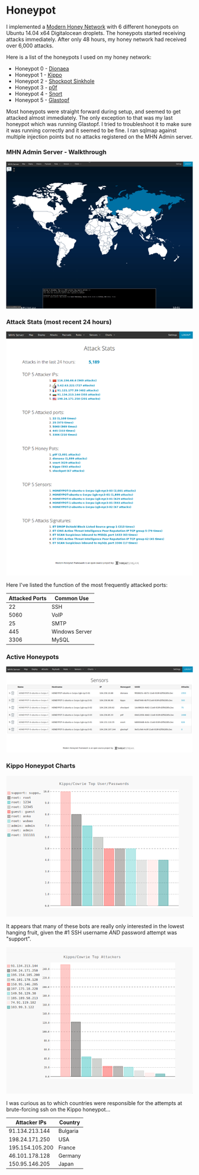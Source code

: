 # Honeypot

I implemented a [Modern Honey Network](https://github.com/threatstream/mhn) with 6 different honeypots on Ubuntu 14.04 x64 Digitalocean droplets. The honeypots started receiving attacks immediately. After only 48 hours, my honey network had received over 6,000 attacks.

Here is a list of the honeypots I used on my honey network:

+ Honeypot 0 - [Dionaea](https://www.edgis-security.org/single-post/dionaea-malware-honeypot)
+ Honeypot 1 - [Kippo](https://github.com/desaster/kippo)
+ Honeypot 2 - [Shockpot Sinkhole](https://github.com/threatstream/shockpot)
+ Honeypot 3 - [p0f](http://lcamtuf.coredump.cx/p0f3/)
+ Honeypot 4 - [Snort](https://www.snort.org/)
+ Honeypot 5 - [Glastopf](https://github.com/mushorg/glastopf)

Most honeypots were straight forward during setup, and seemed to get attacked almost immediately. The only exception to that was my last honeypot which was running Glastopf. I tried to troubleshoot it to make sure it was running correctly and it seemed to be fine. I ran sqlmap against multiple injection points but no attacks registered on the MHN Admin server.

### MHN Admin Server - Walkthrough

![](https://raw.githubusercontent.com/notmike/Honeypot/master/assets/mhn_admin_site.gif)

### Attack Stats (most recent 24 hours)

![](https://raw.githubusercontent.com/notmike/Honeypot/master/assets/dashboard.png)

Here I've listed the function of the most frequently attacked ports:

| Attacked Ports        | Common Use     |
| --------------------- | -------------- |
| 22                    | SSH            |
| 5060                  | VoIP           |
| 25                    | SMTP           |
| 445                   | Windows Server |
| 3306                  | MySQL          |

### Active Honeypots

![](https://raw.githubusercontent.com/notmike/Honeypot/master/assets/sensors.png)

### Kippo Honeypot Charts

![](https://raw.githubusercontent.com/notmike/Honeypot/master/assets/kippo_pws.png)

It appears that many of these bots are really only interested in the lowest hanging fruit, given the #1 SSH username *AND* password attempt was "support".

![](https://raw.githubusercontent.com/notmike/Honeypot/master/assets/kippo_attackers.png)

I was curious as to which countries were responsible for the attempts at brute-forcing ssh on the Kippo honeypot...

| Attacker IPs    | Country   |
| --------------  | --------- |
| 91.134.213.144  | Bulgaria  |
| 198.24.171.250  | USA       |
| 195.154.105.200 | France    |
| 46.101.178.128  | Germany   |
| 150.95.146.205  | Japan     |
